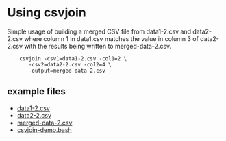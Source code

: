 
# Using csvjoin

Simple usage of building a merged CSV file from data1-2.csv
and data2-2.csv where column 1 in data1.csv matches the value in
column 3 of data2-2.csv with the results being written to 
merged-data-2.csv.

```shell
    csvjoin -csv1=data1-2.csv -col1=2 \
       -csv2=data2-2.csv -col2=4 \
       -output=merged-data-2.csv
```

## example files

- [data1-2.csv](data1-2.csv)
- [data2-2.csv](data2-2.csv)
- [merged-data-2.csv](merged-data-2.csv)
- [csvjoin-demo.bash](csvjoin-demo.bash)

